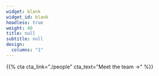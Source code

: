 ```yaml
---
widget: blank
widget_id: blank
headless: true
weight: 40
title: null
subtitle: null
design:
  columns: "1"
---
```


{{% cta cta_link="./people" cta_text="Meet the team →" %}}
